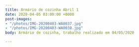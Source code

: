 ```yaml
---
title: Armário de cozinha Abril 1
date: 2020-04-05 03:00:00 +0000
post-images:
- "/photos/IMG-20200403-WA0037.jpg"
- "/photos/IMG-20200403-WA0038.jpg"
body: Armário de cozinha, trabalho realizado em 04/05/2020

---
```

